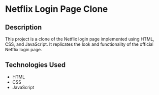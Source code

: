 # Netflix Login Page Clone

## Description

This project is a clone of the Netflix login page implemented using HTML, CSS, and JavaScript. It replicates the look and functionality of the official Netflix login page.

## Technologies Used

- HTML
- CSS
- JavaScript
